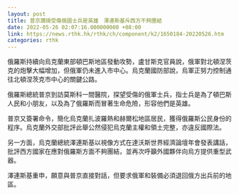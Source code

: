 ```yaml
---
layout: post
title: 普京讚揚受傷俄國士兵是英雄　澤連斯基斥西方不夠團結
date: 2022-05-26 02:07:16.000000000 +08:00
link: https://news.rthk.hk/rthk/ch/component/k2/1650184-20220526.htm
categories: rthk
---
```


俄羅斯持續向烏克蘭東部頓巴斯地區發動攻勢，盧甘斯克官員說，俄軍對北頓涅茨克的炮擊大幅增加，但俄軍仍未進入市中心。烏克蘭國防部說，烏軍正努力控制通往北頓涅茨克市中心的關鍵公路。

俄羅斯總統普京到訪莫斯科一間醫院，探望受傷的俄軍士兵，指士兵是為了頓巴斯人民和小朋友，以及為了俄羅斯而冒著生命危險，形容他們是英雄。

普京又簽署命令，簡化烏克蘭扎波羅熱和赫爾松地區居民，獲得俄羅斯公民身份的程序。烏克蘭外交部批評此舉公然侵犯烏克蘭主權和領土完整，亦違反國際法。

另一方面，烏克蘭總統澤連斯基以視像方式在達沃斯世界經濟論壇年會發表講話，批評西方國家在應對俄羅斯方面不夠團結，並再次呼籲外國夥伴向烏方提供重型武器。

澤連斯基重申，願意與普京直接對話，但要求俄軍和裝備必須退回俄方出兵前的地區。
